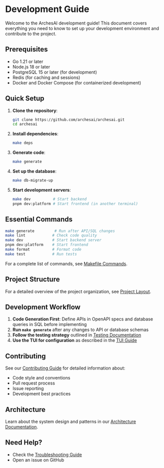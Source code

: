 # Development Guide

Welcome to the ArchesAI development guide! This document covers everything you need to know to set up your
development environment and contribute to the project.

## Prerequisites

- Go 1.21 or later
- Node.js 18 or later
- PostgreSQL 15 or later (for development)
- Redis (for caching and sessions)
- Docker and Docker Compose (for containerized development)

## Quick Setup

1. **Clone the repository**:

   ```bash
   git clone https://github.com/archesai/archesai.git
   cd archesai
   ```

2. **Install dependencies**:

   ```bash
   make deps
   ```

3. **Generate code**:

   ```bash
   make generate
   ```

4. **Set up the database**:

   ```bash
   make db-migrate-up
   ```

5. **Start development servers**:

   ```bash
   make dev          # Start backend
   pnpm dev:platform # Start frontend (in another terminal)
   ```

## Essential Commands

```bash
make generate         # Run after API/SQL changes
make lint            # Check code quality
make dev             # Start backend server
pnpm dev:platform    # Start frontend
make format          # Format code
make test            # Run tests
```

For a complete list of commands, see [Makefile Commands](makefile-commands.md).

## Project Structure

For a detailed overview of the project organization, see [Project Layout](../architecture/project-layout.md).

## Development Workflow

1. **Code Generation First**: Define APIs in OpenAPI specs and database queries in SQL before implementing
2. **Run `make generate`** after any changes to API or database schemas
3. **Follow the testing strategy** outlined in [Testing Documentation](testing.md)
4. **Use the TUI for configuration** as described in the [TUI Guide](../features/tui.md)

## Contributing

See our [Contributing Guide](../contributing.md) for detailed information about:

- Code style and conventions
- Pull request process
- Issue reporting
- Development best practices

## Architecture

Learn about the system design and patterns in our [Architecture Documentation](../architecture/system-design.md).

## Need Help?

- Check the [Troubleshooting Guide](../troubleshooting/common-issues.md)
- Open an issue on GitHub
